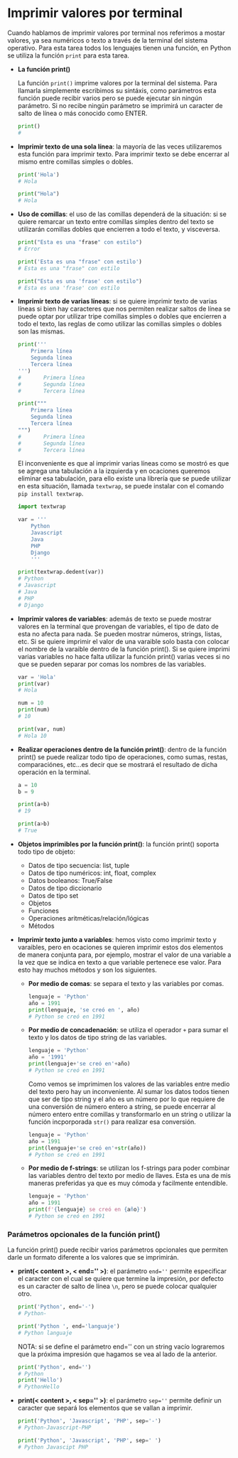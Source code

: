 # Imprimir valores por terminal

Cuando hablamos de imprimir valores por terminal nos referimos a mostar valores, ya sea numéricos o texto a través de la terminal del sistema operativo. Para esta tarea todos los lenguajes tienen una función, en Python se utiliza la función `print` para esta tarea.

* **La función print()**

    La función `print()` imprime valores por la terminal del sistema. Para llamarla simplemente escribimos su sintáxis, como parámetros esta función puede recibir varios pero se puede ejecutar sin ningún parámetro. Si no recibe ningún parámetro se imprimirá un caracter de salto de línea o más conocido como ENTER.

    ```python
    print()
    # 
    ```
* **Imprimir texto de una sola línea**:  la mayoría de las veces utilizaremos esta función para imprimir texto. Para imprimir texto se debe encerrar al mismo entre comillas simples o dobles. 

    ```python
    print('Hola')
    # Hola

    print("Hola")
    # Hola
    ```
* **Uso de comillas**: el uso de las comillas dependerá de la situación: si se quiere remarcar un texto entre comillas simples dentro del texto se utilizarán comillas dobles que encierren a todo el texto, y visceversa.

    ```python
    print("Esta es una "frase" con estilo")
    # Error

    print('Esta es una "frase" con estilo')
    # Esta es una "frase" con estilo

    print("Esta es una 'frase' con estilo")
    # Esta es una 'frase' con estilo
    ```

* **Imprimir texto de varias líneas**:  si se quiere imprimir texto de varias líneas si bien hay caracteres que nos permiten realizar saltos de línea se puede optar por utilizar tripe comillas simples o dobles que encierren a todo el texto, las reglas de como utilizar las comillas simples o dobles son las mismas. 

    ```python
    print('''
        Primera línea
        Segunda línea
        Tercera línea
    ''')
    #       Primera línea
    #       Segunda línea
    #       Tercera línea

    print("""
        Primera línea
        Segunda línea
        Tercera línea
    """)
    #       Primera línea
    #       Segunda línea
    #       Tercera línea

    ```
    El inconveniente es que al imprimir varias líneas como se mostró es que se agrega una tabulación a la izquierda y en ocaciones queremos eliminar esa tabulación, para ello existe una librería que se puede utilizar en esta situación, llamada `textwrap`, se puede instalar con el comando `pip install textwrap`.

    ```python
    import textwrap

    var = '''
        Python
        Javascript
        Java
        PHP
        Django
        '''

    print(textwrap.dedent(var))
    # Python
    # Javascript
    # Java
    # PHP
    # Django
    ```
* **Imprimir valores de variables**: además de texto se puede mostrar valores en la terminal que provengan de variables, el tipo de dato de esta no afecta para nada. Se pueden mostrar números, strings, listas, etc. Si se quiere imprimir el valor de una varaible solo basta con colocar el nombre de la varaible dentro de la función print(). Si se quiere imprimi varias variables no hace falta utilizar la función print() varias veces si no que se pueden separar por comas los nombres de las variables. 

    ```python
    var = 'Hola'
    print(var)
    # Hola

    num = 10
    print(num)
    # 10

    print(var, num)
    # Hola 10
    ```
* **Realizar operaciones dentro de la función print()**: dentro de la función print() se puede realizar todo tipo de operaciones, como sumas, restas, comparaciónes, etc...es decir que se mostrará el resultado de dicha operación en la terminal. 

    ```python
    a = 10
    b = 9

    print(a+b)
    # 19

    print(a>b)
    # True
    ```
* **Objetos imprimibles por la función print()**: la función print() soporta todo tipo de objeto:
    * Datos de tipo secuencia: list, tuple
    * Datos de tipo numéricos: int, float, complex
    * Datos booleanos: True/False
    * Datos de tipo diccionario
    * Datos de tipo set
    * Objetos
    * Funciones
    * Operaciones aritméticas/relación/lógicas
    * Métodos

* **Imprimir texto junto a variables**: hemos visto como imprimir texto y varaibles, pero en ocaciones se quieren imprimir estos dos elementos de manera conjunta para, por ejemplo, mostrar el valor de una variable a la vez que se indica en texto a que variable pertenece ese valor. Para esto hay muchos métodos y son los siguientes. 

  * **Por medio de comas**: se separa el texto y las variables por comas.
    ```python
    lenguaje = 'Python'
    año = 1991
    print(lenguaje, 'se creó en ', año)
    # Python se creó en 1991
    ```
  * **Por medio de concadenación**: se utiliza el operador `+` para sumar el texto y los datos de tipo string de las variables.
    ```python
    lenguaje = 'Python'
    año = '1991'
    print(lenguaje+'se creó en'+año)
    # Python se creó en 1991
    ```
    Como vemos se imprimimen los valores de las variables entre medio del texto pero hay un inconveniente. Al sumar los datos todos tienen que ser de tipo string y el año es un número por lo que requiere de una conversión de número entero a string, se puede encerrar al número entero entre comillas y transformarlo en un string o utilizar la función incporporada `str()` para realizar esa conversión.

    ```python
    lenguaje = 'Python'
    año = 1991
    print(lenguaje+'se creó en'+str(año))
    # Python se creó en 1991
    ```
  * **Por medio de f-strings**: se utilizan los f-strings para poder combinar las variables dentro del texto por medio de llaves. Esta es una de mis maneras preferidas ya que es muy cómoda y facilmente entendible. 
    ```python
    lenguaje = 'Python'
    año = 1991
    print(f'{lenguaje} se creó en {año}')
    # Python se creó en 1991
    ```

### Parámetros opcionales de la función print()

La función print() puede recibir varios parámetros opcionales que permiten darle un formato diferente a los valores que se imprimirán.

* **print(< content >, < end='' >)**: el parámetro `end=''` permite especificar el caracter con el cual se quiere que termine la impresión, por defecto es un caracter de salto de línea `\n`, pero se puede colocar qualquier otro. 
    ```python
    print('Python', end='-')
    # Python-

    print('Python ', end='languaje')
    # Python languaje
    ```
    NOTA: si se define el parámetro end='' con un string vacío lograremos que la próxima impresión que hagamos se vea al lado de la anterior.

    ```python
    print('Python', end='')
    # Python
    print('Hello')
    # PythonHello
    ```

* **print(< content >, < sep='' >)**: el parámetro `sep=''` permite definir un caracter que separá los elementos que se vallan a imprimir.  
    ```python
    print('Python', 'Javascript', 'PHP', sep='-')
    # Python-Javascript-PHP

    print('Python', 'Javascript', 'PHP', sep=' ')
    # Python Javascipt PHP
    ```
